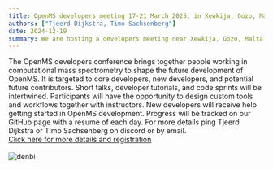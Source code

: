 ```yaml
---
title: OpenMS developers meeting 17-21 March 2025, in Xewkija, Gozo, Malta
authors: ["Tjeerd Dijkstra, Timo Sachsenberg"]
date: 2024-12-19
summary: We are hosting a developers meeting near Xewkija, Gozo, Malta! Click the header above for more information.
---
```


The OpenMS developers conference brings together people working in computational mass spectrometry to shape the future development of OpenMS. It is targeted to core developers, new developers, and potential future contributors. Short talks, developer tutorials, and code sprints will be intertwined. Participants will have the opportunity to design custom tools and workflows together with instructors. New developers will receive help getting started in OpenMS development. Progress will be tracked on our GitHub page with a resume of each day. For more details ping Tjeerd Dijkstra or Timo Sachsenberg on discord or by email.
<br>
[Click here for more details and registration](https://docs.google.com/forms/d/1rQi2QdYjpTTqLUwcU98qJ0sArVff-pn09wYJNgvBfGI/edit)
<br><br>
![denbi](/images/logos/denbi.jpeg)

